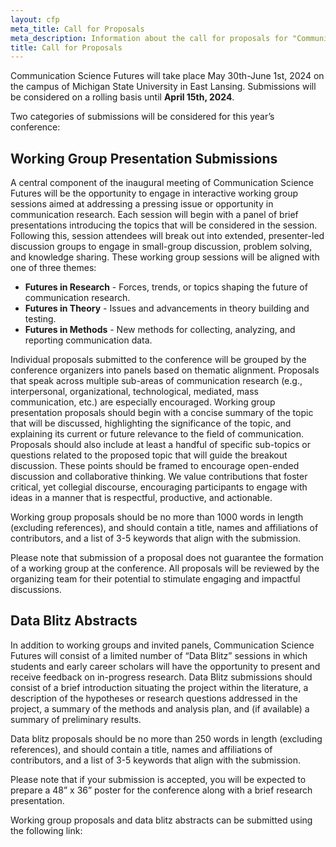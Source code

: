 ```yaml
---
layout: cfp
meta_title: Call for Proposals
meta_description: Information about the call for proposals for "Communication Science Futures"
title: Call for Proposals
---
```


Communication Science Futures will take place May 30th-June 1st, 2024 on the campus of Michigan State University in East Lansing. Submissions will be considered on a rolling basis until **April 15th, 2024**.

Two categories of submissions will be considered for this year’s conference:

## Working Group Presentation Submissions

A central component of the inaugural meeting of Communication Science Futures will be the opportunity to engage in interactive working group sessions aimed at addressing a pressing issue or opportunity in communication research. Each session will begin with a panel of brief presentations introducing the topics that will be considered in the session. Following this, session attendees will break out into extended, presenter-led discussion groups to engage in small-group discussion, problem solving, and knowledge sharing. These working group sessions will be aligned with one of three themes:

- **Futures in Research** - Forces, trends, or topics shaping the future of communication research.
- **Futures in Theory** - Issues and advancements in theory building and testing.
- **Futures in Methods** - New methods for collecting, analyzing, and reporting communication data.

Individual proposals submitted to the conference will be grouped by the conference organizers into panels based on thematic alignment. Proposals that speak across multiple sub-areas of communication research (e.g., interpersonal, organizational, technological, mediated, mass communication, etc.) are especially encouraged. Working group presentation proposals should begin with a concise summary of the topic that will be discussed, highlighting the significance of the topic, and explaining its current or future relevance to the field of communication. Proposals should also include at least a handful of specific sub-topics or questions related to the proposed topic that will guide the breakout discussion. These points should be framed to encourage open-ended discussion and collaborative thinking. We value contributions that foster critical, yet collegial discourse, encouraging participants to engage with ideas in a manner that is respectful, productive, and actionable. 

Working group proposals should be no more than 1000 words in length (excluding references), and should contain a title, names and affiliations of contributors, and a list of 3-5 keywords that align with the submission.

Please note that submission of a proposal does not guarantee the formation of a working group at the conference. All proposals will be reviewed by the organizing team for their potential to stimulate engaging and impactful discussions.

## Data Blitz Abstracts

In addition to working groups and invited panels, Communication Science Futures will consist of a limited number of “Data Blitz” sessions in which students and early career scholars will have the opportunity to present and receive feedback on in-progress research. Data Blitz submissions should consist of a brief introduction situating the project within the literature, a description of the hypotheses or research questions addressed in the project, a summary of the methods and analysis plan, and (if available) a summary of preliminary results.

Data blitz proposals should be no more than 250 words in length (excluding references), and should contain a title, names and affiliations of contributors, and a list of 3-5 keywords that align with the submission.

Please note that if your submission is accepted, you will be expected to prepare a 48” x 36” poster for the conference along with a brief research presentation.

Working group proposals and data blitz abstracts can be submitted using the following link:


